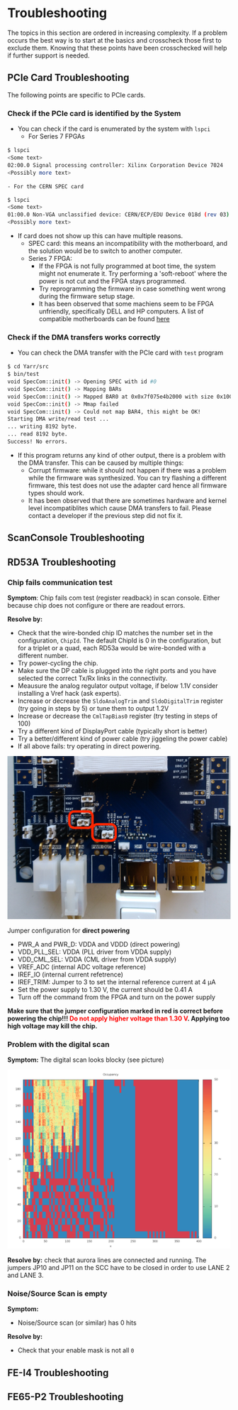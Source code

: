 # Troubleshooting

The topics in this section are ordered in increasing complexity. If a problem occurs the best way is to start at the basics and crosscheck those first to exclude them. Knowing that these points have been crosschecked will help if further support is needed.

## PCIe Card Troubleshooting

The following points are specific to PCIe cards.

### Check if the PCIe card is identified by the System
- You can check if the card is enumerated by the system with ``lspci``
    - For Series 7 FPGAs
```bash
$ lspci
<Some text>
02:00.0 Signal processing controller: Xilinx Corporation Device 7024
<Possibly more text>
```
    - For the CERN SPEC card
```bash
$ lspci
<Some text>
01:00.0 Non-VGA unclassified device: CERN/ECP/EDU Device 018d (rev 03)
<Possibly more text>
```
- If card does not show up this can have multiple reasons.
    - SPEC card: this means an incompatibility with the motherboard, and the solution would be to switch to another computer.
    - Series 7 FPGA: 
        - If the FPGA is not fully programmed at boot time, the system might not enumerate it. Try performing a 'soft-reboot' where the power is not cut and the FPGA stays programmed.
        - Try reprogramming the firmware in case something went wrong during the firmware setup stage.
        - It has been observed that some machiens seem to be FPGA unfriendly, specifically DELL and HP computers. A list of compatible motherboards can be found [here](compatability.md)

### Check if the DMA transfers works correctly

- You can check the DMA transfer with the PCIe card with ``test`` program
```bash
$ cd Yarr/src
$ bin/test
void SpecCom::init() -> Opening SPEC with id #0
void SpecCom::init() -> Mapping BARs
void SpecCom::init() -> Mapped BAR0 at 0x0x7f075e4b2000 with size 0x100000
void SpecCom::init() -> Mmap failed
void SpecCom::init() -> Could not map BAR4, this might be OK!
Starting DMA write/read test ...
... writing 8192 byte.
... read 8192 byte.
Success! No errors.
```
- If this program returns any kind of other output, there is a problem with the DMA transfer. This can be caused by multiple things:
    - Corrupt firmware: while it should not happen if there was a problem while the firmware was synthesized. You can try flashing a different firmware, this test does not use the adapter card hence all firmware types should work.
    - It has been observed that there are sometimes hardware and kernel level incompatiblites which cause DMA transfers to fail. Please contact a developer if the previous step did not fix it.

## ScanConsole Troubleshooting

## RD53A Troubleshooting

### Chip fails communication test

**Symptom**: Chip fails com test (register readback) in scan console. Either because chip does not configure or there are readout errors.

**Resolve by:**

- Check that the wire-bonded chip ID matches the number set in the configuration, `ChipId`. The default ChipId is 0 in the configuration, but for a triplet or a quad, each RD53a would be wire-bonded with a different number.
- Try power-cycling the chip.
- Make sure the DP cable is plugged into the right ports and you have selected the correct Tx/Rx links in the connectivity.
- Meausure the analog regulator output voltage, if below 1.1V consider installing a Vref hack (ask experts).
- Increase or decrease the ``SldoAnalogTrim`` and ``SldoDigitalTrim`` register (try going in steps by 5) or tune them to output 1.2V
- Increase or decrease the ``CmlTapBias0`` register (try testing in steps of 100)
- Try a different kind of DisplayPort cable (typically short is better)
- Try a better/different kind of power cable (try jiggeling the power cable)
- If all above fails: try operating in direct powering.

![Jumper configuration for **direct powering** on the SCC ](images/IMG_20180305_170121.jpg)

Jumper configuration for **direct powering**

- PWR_A and PWR_D: VDDA and VDDD (direct powering)
- VDD_PLL_SEL: VDDA (PLL driver from VDDA supply)
- VDD_CML_SEL: VDDA (CML driver from VDDA supply)
- VREF_ADC (internal ADC voltage reference)
- IREF_IO (internal current refetrence)
- IREF_TRIM: Jumper to 3 to set the internal reference current at 4 μA
- Set the power supply to 1.30 V, the current should be 0.41 A
- Turn off the command from the FPGA and turn on the power supply

**Make sure that the jumper configuration marked in red is correct before powering the chip!!! <span style="color:red"> Do not apply higher voltage than 1.30 V</span>. Applying too high voltage may kill the chip.**


### Problem with the digital scan

**Symptom:** The digital scan looks blocky (see picture)

![Digital scan example](images/rd53a_proto_digital_Occupancy.png)

**Resolve by:** check that aurora lines are connected and running. The jumpers JP10 and JP11 on the SCC have to be closed in order to use LANE 2 and LANE 3.

### Noise/Source Scan is empty

**Symptom:**

- Noise/Source scan (or similar) has 0 hits

**Resolve by:**

- Check that your enable mask is not all `0`


## FE-I4 Troubleshooting

## FE65-P2 Troubleshooting

